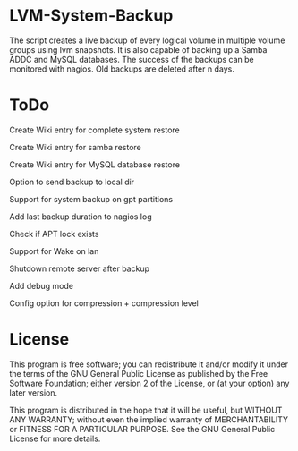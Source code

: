 LVM-System-Backup
=================

The script creates a live backup of every logical volume in multiple volume groups using lvm snapshots. It is also capable of backing up a Samba ADDC and MySQL databases. The success of the backups can be monitored with nagios. Old backups are deleted after n days.

ToDo
=================
Create Wiki entry for complete system restore

Create Wiki entry for samba restore

Create Wiki entry for MySQL database restore

Option to send backup to local dir

Support for system backup on gpt partitions

Add last backup duration to nagios log

Check if APT lock exists

Support for Wake on lan

Shutdown remote server after backup

Add debug mode

Config option for compression + compression level

License
=================

This program is free software; you can redistribute it and/or modify it under the terms of the GNU General Public License as published by the Free Software Foundation; either version 2 of the License, or (at your option) any later version.

This program is distributed in the hope that it will be useful, but WITHOUT ANY WARRANTY; without even the implied warranty of MERCHANTABILITY or FITNESS FOR A PARTICULAR PURPOSE.  See the GNU General Public License for more details.

